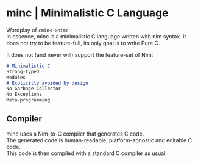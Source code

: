 # minc | Minimalistic C Language
Wordplay of `cmin<->nimc`  
In essence, minc is a minimalistic C language written with nim syntax.
It does not try to be feature-full, its only goal is to write Pure C.  

It does not (and never will) support the feature-set of Nim:  
```md
# Minimalistic C
Strong-typed
Modules
# Explicitly avoided by design
No Garbage Collector
No Exceptions
Meta-programming
```

## Compiler
minc uses a Nim-to-C compiler that generates C code.  
The generated code is human-readable, platform-agnostic and editable C code.  
This code is then compiled with a standard C compiler as usual.  

